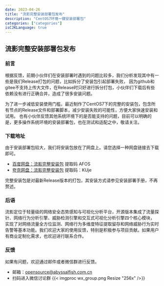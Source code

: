 ```yaml
---
date: 2023-04-26
title: "流影完整安装部署包发布"
description: "CentOS7环境一键安装部署包"
categories: ["categories"]
isCJKLanguage: true
---
```



## 流影完整安装部署包发布

### 前言
根据反馈，前期小伙伴们在安装部署时遇到的问题比较多，我们分析发现其中有一些是我们Release打包的问题，比如拆分了安装包引起部署失败，
因为github和gitee不支持上传大文件，在Release时只好进行拆分打包，小伙伴们下载后有些依赖没有进行正确合并，造成了很多安装问题。

为了进一步减低安装使用门槛，最近制作了CentOS7下的完整的安装包，包含所有节点的Release文件和部署脚本，减少安装失败的可能性，方便大家快速安装和试用。
也有小伙伴反馈其他系统环境下的是否能支持的问题，目前可以明确的是，更多操作系统环境的安装部署包，也在测试和适配之中，敬请关注。

### 下载地址
由于安装部署包较大，我们将安装包放在了网盘上。请您选择一种网盘链接去下载即可。
- [百度网盘：流影完整安装包](https://pan.baidu.com/s/1ind5Zkl-2PGcq2LUgQox-w)   提取码 AFOS
- [夸克网盘：流影完整安装包](https://pan.quark.cn/s/1e3fb062f18f)  提取码：KUje

完整安装包是对最新Release版本的打包，其安装方式请参见安装部署手册，不再赘述。


### 后语
流影定位于轻量级的网络安全态势感知与可视化分析平台，开源版本集成了流量探针、网络行为分析引擎、威胁检测引擎和交互式可视化分析引擎四个核心模块，
实现了对网络流量全方位监测、网络行为多维度特征提取留存和网络威胁行为实时告警等基本功能。我们欢迎大家的使用反馈，特别是积极参与项目贡献。如果用户有商业定制化需求，也欢迎进行联系合作。


### 反馈
如果有问题，欢迎通过邮件或者微信群进行反馈。
- 邮箱：opensource@abyssalfish.com.cn
- 扫码进入微信讨论群
{{< imgproc wx_group.png Resize "256x" />}}

